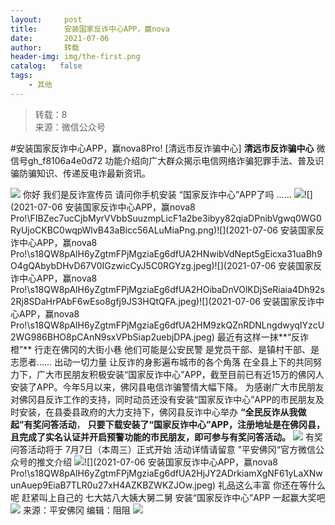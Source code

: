 ```yaml
---
layout:     post
title:      安装国家反诈中心APP，赢nova
date:       2021-07-06
author:     转载
header-img: img/the-first.png
catalog:   false
tags:
    - 其他
---
```


<blockquote><p>转载：8<br>
来源：微信公众号</p></blockquote>

#安装国家反诈中心APP，赢nova8Pro!
[清远市反诈骗中心]
**清远市反诈骗中心**
微信号gh_f8106a4e0d72
功能介绍向广大群众揭示电信网络诈骗犯罪手法、普及识骗防骗知识、传递反电诈最新资讯。

![]({{site.baseurl}}/postimg/3CxTSiafadcic5zyXUfbXLUClzlpaoknCpV4bErPg2kuuS97hoJJbNCtFOVZ9X0j5W26HDaregC5kibiaLGl8CPr9A.gif)
你好
我们是反诈宣传员
请问你手机安装
“国家反诈中心”APP了吗
……
![]({{site.baseurl}}/postimg/s18QW8pAlH6yZgtmFPjMgziaEg6dfUA2H9C2Kn5AOickpJsoko8d8X7P7D7SEdhsXjHmurMDZ5ewiaPCaDR9MGcDQ.jpeg)![](2021-07-06
安装国家反诈中心APP，赢nova8
Pro!\\FIBZec7ucCjbMyrVVbbSuuzmpLicF1a2be3ibyy82qiaDPnibVgwq0WG0RyUjoCKBC0wqpWlvB43aBicc56ALuMiaPng.png)![](2021-07-06
安装国家反诈中心APP，赢nova8
Pro!\\s18QW8pAlH6yZgtmFPjMgziaEg6dfUA2HNwibVdNept5gEicxa31uaBh9O4gQAbybDHvD67V0IGzwicCyJ5C0RGYzg.jpeg)![](2021-07-06
安装国家反诈中心APP，赢nova8
Pro!\\s18QW8pAlH6yZgtmFPjMgziaEg6dfUA2HOibaDnVOlKDjSeRiaia4Dh92s2Rj8SDaHrPAbF6wEso8gfj9JS3HQtQFA.jpeg)![](2021-07-06
安装国家反诈中心APP，赢nova8
Pro!\\s18QW8pAlH6yZgtmFPjMgziaEg6dfUA2HM9zkQZnRDNLngdwyqIYzcU2WG986BHO8pCAnN9sxVPbSiap2uebjDPA.jpeg)
最近有这样一抹**“反诈橙”**
行走在佛冈的大街小巷
他们可能是公安民警
是党员干部、是镇村干部、是志愿者……
出动一切力量
让反诈的身影遍布城市的各个角落
在全县上下的共同努力下，广大市民朋友积极安装“国家反诈中心”APP，截至目前已有近15万的佛冈人安装了APP。今年5月以来，佛冈县电信诈骗警情大幅下降。
为感谢广大市民朋友对佛冈县反诈工作的支持，同时动员还没有安装“国家反诈中心”APP的市民朋友及时安装，在县委县政府的大力支持下，佛冈县反诈中心举办
**“全民反诈从我做起”有奖问答活动**，
**只要下载安装了“国家反诈中心”APP，注册地址是在佛冈县，且完成了实名认证并开启预警功能的市民朋友，即可参与有奖问答活动。**
![]({{site.baseurl}}/postimg/s18QW8pAlH6yZgtmFPjMgziaEg6dfUA2HXGGYFsW6ghOeAdkXMamBa3m65fa2FmicVqRaia31Bmo0ia6j8H1Fza4PA.jpeg)
有奖问答活动将于
7月7日（本周三）正式开始
活动详情请留意
”平安佛冈“官方微信公众号的推文介绍
![]({{site.baseurl}}/postimg/s18QW8pAlH6yZgtmFPjMgziaEg6dfUA2HibaBclkrRofMAhghrSSeH1u1WcjPwQn97YszFics2fcISiaJ62vkKUc0g.jpeg)![](2021-07-06
安装国家反诈中心APP，赢nova8
Pro!\\s18QW8pAlH6yZgtmFPjMgziaEg6dfUA2HjJY2ADrkiamXgNF61yLaXNwunAuep9EiaB7TLR0u27xH4AZKBZWKZJOw.jpeg)
礼品这么丰富
你还在等什么呢
赶紧叫上自己的
七大姑八大姨大舅二舅
安装“国家反诈中心”APP
一起赢大奖吧
![]({{site.baseurl}}/postimg/3CxTSiafadcibMAMly57VgJpwdWEuVScmTeKlnaiaGat5V6QTicBRqicMKgNLHIwBH2l7MzaYVeibpZdKQAaLG5kbbVw.gif)
来源：平安佛冈
编辑：阻阻
![]({{site.baseurl}}/postimg/3CxTSiafadcic5zyXUfbXLUClzlpaoknCpErldQhhamfG7KH1qHGrr3icT9iaAoE1B4noSO7EewO2k8fys5pMuaoog.gif)
